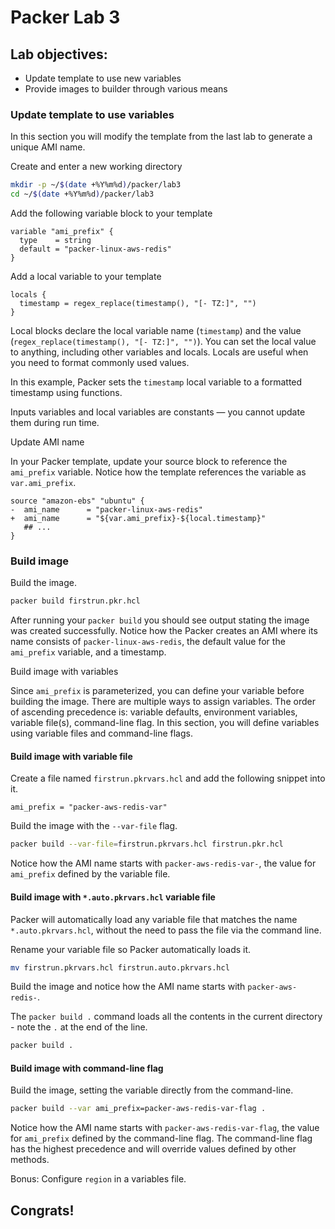 # Packer Lab 3

## Lab objectives: 
* Update template to use new variables
* Provide images to builder through various means

### Update template to use variables

In this section you will modify the template from the last lab to generate a unique AMI name.

Create and enter a new working directory
```sh
mkdir -p ~/$(date +%Y%m%d)/packer/lab3
cd ~/$(date +%Y%m%d)/packer/lab3
```

Add the following variable block to your template   
```hcl
variable "ami_prefix" {
  type    = string
  default = "packer-linux-aws-redis"
}
```

Add a local variable to your template   
```hcl
locals {
  timestamp = regex_replace(timestamp(), "[- TZ:]", "")
}

```

Local blocks declare the local variable name (`timestamp`) and the value (`regex_replace(timestamp(), "[- TZ:]", "")`). You can set the local value to anything, including other variables and locals. Locals are useful when you need to format commonly used values.

In this example, Packer sets the `timestamp` local variable to a formatted timestamp using functions.

Inputs variables and local variables are constants — you cannot update them during run time.


Update AMI name

In your Packer template, update your source block to reference the `ami_prefix` variable. Notice how the template references the variable as `var.ami_prefix`.

```hcl
source "amazon-ebs" "ubuntu" {
-  ami_name      = "packer-linux-aws-redis"
+  ami_name      = "${var.ami_prefix}-${local.timestamp}"
   ## ...
}
```

### Build image

Build the image.
```sh
packer build firstrun.pkr.hcl
```


After running your `packer build` you should see output stating the image was created successfully. Notice how the Packer creates an AMI where its name consists of `packer-linux-aws-redis`, the default value for the `ami_prefix` variable, and a timestamp.

Build image with variables 

Since `ami_prefix` is parameterized, you can define your variable before building the image. There are multiple ways to assign variables. The order of ascending precedence is: variable defaults, environment variables, variable file(s), command-line flag. In this section, you will define variables using variable files and command-line flags.

#### Build image with variable file
Create a file named `firstrun.pkrvars.hcl` and add the following snippet into it.
```hcl
ami_prefix = "packer-aws-redis-var"
```

Build the image with the `--var-file` flag.
```sh
packer build --var-file=firstrun.pkrvars.hcl firstrun.pkr.hcl
```

Notice how the AMI name starts with `packer-aws-redis-var-`, the value for `ami_prefix` defined by the variable file.

#### Build image with `*.auto.pkrvars.hcl` variable file

Packer will automatically load any variable file that matches the name `*.auto.pkrvars.hcl`, without the need to pass the file via the command line.

Rename your variable file so Packer automatically loads it.

```sh
mv firstrun.pkrvars.hcl firstrun.auto.pkrvars.hcl
```

Build the image and notice how the AMI name starts with `packer-aws-redis-`.

The `packer build .` command loads all the contents in the current directory - note the `.` at the end of the line.

```sh
packer build .
```

#### Build image with command-line flag
Build the image, setting the variable directly from the command-line.

```sh
packer build --var ami_prefix=packer-aws-redis-var-flag .
```

Notice how the AMI name starts with `packer-aws-redis-var-flag`, the value for `ami_prefix` defined by the command-line flag. The command-line flag has the highest precedence and will override values defined by other methods.


Bonus: Configure `region` in a variables file.

## Congrats! 
